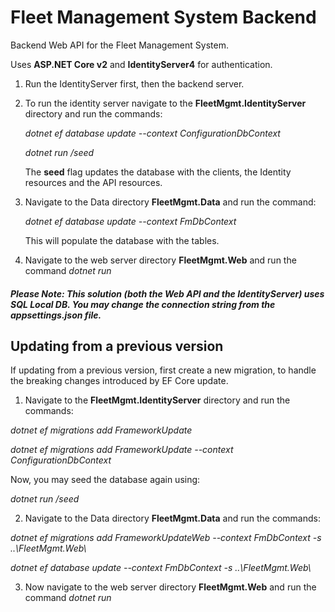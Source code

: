 # Fleet Management System Backend

Backend Web API for the Fleet Management System.

Uses **ASP.NET Core v2** and **IdentityServer4** for authentication.

1. Run the IdentityServer first, then the backend server.
2. To run the identity server navigate to the **FleetMgmt.IdentityServer** directory and run the commands:

    _dotnet ef database update --context ConfigurationDbContext_

    _dotnet run /seed_

    The **seed** flag updates the database with the clients, the Identity resources and the API resources.

3. Navigate to the Data directory **FleetMgmt.Data** and run the command:

    _dotnet ef database update --context FmDbContext_

    This will populate the database with the tables.

4. Navigate to the web server directory **FleetMgmt.Web** and run the command _dotnet run_

##### Please Note: This solution (both the Web API and the IdentityServer) uses SQL Local DB. You may change the connection string from the **_appsettings.json_** file.

## Updating from a previous version

If updating from a previous version, first create a new migration, to handle the breaking changes introduced by EF Core update.

1. Navigate to the **FleetMgmt.IdentityServer** directory and run the commands:

_dotnet ef migrations add FrameworkUpdate_

_dotnet ef migrations add FrameworkUpdate --context ConfigurationDbContext_

Now, you may seed the database again using:

_dotnet run /seed_

2. Navigate to the Data directory **FleetMgmt.Data** and run the commands:

_dotnet ef migrations add FrameworkUpdateWeb --context FmDbContext -s ..\\FleetMgmt.Web\\_

_dotnet ef database update --context FmDbContext -s ..\\FleetMgmt.Web\\_

3. Now navigate to the web server directory **FleetMgmt.Web** and run the command _dotnet run_
